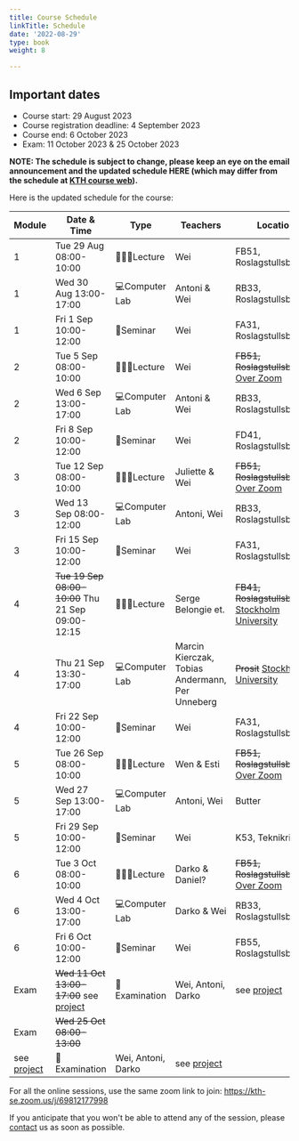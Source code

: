 ```yaml
---
title: Course Schedule
linkTitle: Schedule
date: '2022-08-29'
type: book
weight: 8

---
```

## Important dates
 - Course start: 29 August 2023
 - Course registration deadline: 4 September 2023
 - Course end: 6 October 2023
 - Exam: 11 October 2023 & 25 October 2023

**NOTE: The schedule is subject to change, please keep an eye on the email announcement and the updated schedule HERE (which may differ from the schedule at [KTH course web](https://www.kth.se/social/course/SK2538/calendar/)).**

Here is the updated schedule for the course:

| Module  | Date & Time        | Type                | Teachers                        | Location              | Note  |
|---------|--------------------|---------------------|---------------------------------|-----------------------|-------|
| 1       | Tue 29 Aug 08:00-10:00 | 🧑🏻‍🏫Lecture            | Wei                      | FB51, Roslagstullsbacken |  In person    |
| 1       | Wed 30 Aug 13:00-17:00 | 💻Computer Lab       | Antoni & Wei      | RB33, Roslagstullsbacken |  In person    |
| 1       | Fri 1 Sep 10:00-12:00  | 💬Seminar            | Wei                      | FA31, Roslagstullsbacken |  In person      |
| 2       | Tue 5 Sep 08:00-10:00  | 🧑🏻‍🏫Lecture            | Wei                      | ~~FB51, Roslagstullsbacken~~ [Over Zoom](https://kth-se.zoom.us/j/69812177998) |  Online     |
| 2       | Wed 6 Sep 13:00-17:00  | 💻Computer Lab       | Antoni & Wei     | RB33, Roslagstullsbacken | In person       |
| 2       | Fri 8 Sep 10:00-12:00  | 💬Seminar            | Wei                     | FD41, Roslagstullsbacken |  In person      |
| 3       | Tue 12 Sep 08:00-10:00 | 🧑🏻‍🏫Lecture            | Juliette & Wei                    | ~~FB51, Roslagstullsbacken~~ [Over Zoom](https://kth-se.zoom.us/j/69812177998) |   Online    |
| 3       | Wed 13 Sep 08:00-12:00 | 💻Computer Lab       | Antoni, Wei     | RB33, Roslagstullsbacken | In person       |
| 3       | Fri 15 Sep 10:00-12:00 | 💬Seminar            | Wei                 | FA31, Roslagstullsbacken |  In person      |
| 4       | ~~Tue 19 Sep 08:00-10:00~~ Thu 21 Sep 09:00-12:15 | 🧑🏻‍🏫Lecture            | Serge Belongie et.                     | ~~FB41, Roslagstullsbacken~~ [Stockholm University](https://www.google.com/maps?ll=59.366002,18.060119&z=10&t=m&hl=en&gl=US&mapclient=embed&q=Svante+Arrhenius+v%C3%A4g+20+104+05+Stockholm) |  In person; [registration required](https://www.scilifelab.se/event/computational-methods-in-evolution-and-biodiversity/)    |
| 4       | Thu 21 Sep 13:30-17:00 | 💻Computer Lab       | Marcin Kierczak, Tobias Andermann, Per Unneberg  | ~~Prosit~~ [Stockholm University](https://www.google.com/maps?ll=59.366002,18.060119&z=10&t=m&hl=en&gl=US&mapclient=embed&q=Svante+Arrhenius+v%C3%A4g+20+104+05+Stockholm)                 |  In person; [registration required](https://www.scilifelab.se/event/computational-methods-in-evolution-and-biodiversity/)      |
| 4       | Fri 22 Sep 10:00-12:00 | 💬Seminar            | Wei                     | FA31, Roslagstullsbacken |  In person      |
| 5       | Tue 26 Sep 08:00-10:00 | 🧑🏻‍🏫Lecture            | Wen & Esti                     | ~~FB51, Roslagstullsbacken~~ [Over Zoom](https://kth-se.zoom.us/j/69812177998)  |  Online  |
| 5       | Wed 27 Sep 13:00-17:00 | 💻Computer Lab       | Antoni, Wei     | Butter                 |  In person      |
| 5       | Fri 29 Sep 10:00-12:00 | 💬Seminar            | Wei                     | K53, Teknikringen       | In person       |
| 6       | Tue 3 Oct 08:00-10:00  | 🧑🏻‍🏫Lecture            | Darko &  Daniel?                  | ~~FB51, Roslagstullsbacken~~ [Over Zoom](https://kth-se.zoom.us/j/69812177998)  |  Online  |
| 6       | Wed 4 Oct 13:00-17:00  | 💻Computer Lab       | Darko & Wei     | RB33, Roslagstullsbacken | In person       |
| 6       | Fri 6 Oct 10:00-12:00  | 💬Seminar            | Wei              | FB55, Roslagstullsbacken |  In person      |
| Exam    | ~~Wed 11 Oct 13:00-17:00~~ see [project](../../project) | 🎯Examination        | Wei, Antoni, Darko                  |    see [project](../../project)      |   |
| Exam    | ~~Wed 25 Oct 08:00-13:00~~
see [project](../../project) | 🎯Examination        | Wei, Antoni, Darko              |       see [project](../../project)          |   |

For all the online sessions, use the same zoom link to join: https://kth-se.zoom.us/j/69812177998

If you anticipate that you won't be able to attend any of the session, please [contact](/contact) us as soon as possible.
